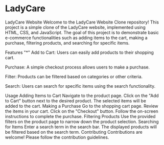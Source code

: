 # LadyCare

LadyCare Website 
Welcome to the LadyCare Website Clone repository! This project is a simple clone of the LadyCare website, implemented using HTML, CSS, and JavaScript. The goal of this project is to demonstrate basic e-commerce functionalities such as adding items to the cart, making a purchase, filtering products, and searching for specific items.

Features
"*" Add to Cart: Users can easily add products to their shopping cart.

Purchase: A simple checkout process allows users to make a purchase.

Filter: Products can be filtered based on categories or other criteria.

Search: Users can search for specific items using the search functionality.


Usage
Adding Items to Cart
Navigate to the product page.
Click on the "Add to Cart" button next to the desired product.
The selected items will be added to the cart.
Making a Purchase
Go to the shopping cart page.
Review the items in your cart.
Click on the "Checkout" button.
Follow the on-screen instructions to complete the purchase.
Filtering Products
Use the provided filters on the product page to narrow down the product selection.
Searching for Items
Enter a search term in the search bar.
The displayed products will be filtered based on the search term.
Contributing
Contributions are welcome! Please follow the contribution guidelines.
